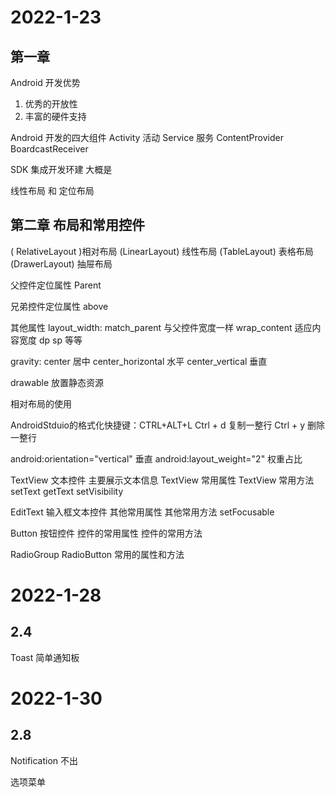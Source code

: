 
# 2022-1-23

## 第一章

Android 开发优势
1. 优秀的开放性
2. 丰富的硬件支持

Android 开发的四大组件
Activity 活动
Service 服务
ContentProvider
BoardcastReceiver

SDK 集成开发环建 大概是


 线性布局 
 和
 定位布局

 ## 第二章 布局和常用控件

 ( RelativeLayout )相对布局
 (LinearLayout) 线性布局
 (TableLayout) 表格布局
 (DrawerLayout) 抽屉布局

父控件定位属性
Parent

兄弟控件定位属性
above

 其他属性
layout_width: match_parent 与父控件宽度一样
           wrap_content 适应内容宽度
              dp sp 等等

gravity:      center 居中
              center_horizontal 水平
              center_vertical 垂直


drawable 放置静态资源

相对布局的使用


AndroidStduio的格式化快捷键：CTRL+ALT+L
Ctrl + d 复制一整行
Ctrl + y 删除一整行

android:orientation="vertical" 垂直
android:layout_weight="2" 权重占比

 TextView 文本控件 主要展示文本信息
  TextView 常用属性
  TextView 常用方法 setText getText setVisibility

  EditText 输入框文本控件
  其他常用属性 
  其他常用方法 setFocusable

  Button 按钮控件 
控件的常用属性
控件的常用方法 

  RadioGroup RadioButton 常用的属性和方法


# 2022-1-28
## 2.4 
Toast 简单通知板

# 2022-1-30
## 2.8 

Notification 不出

选项菜单
